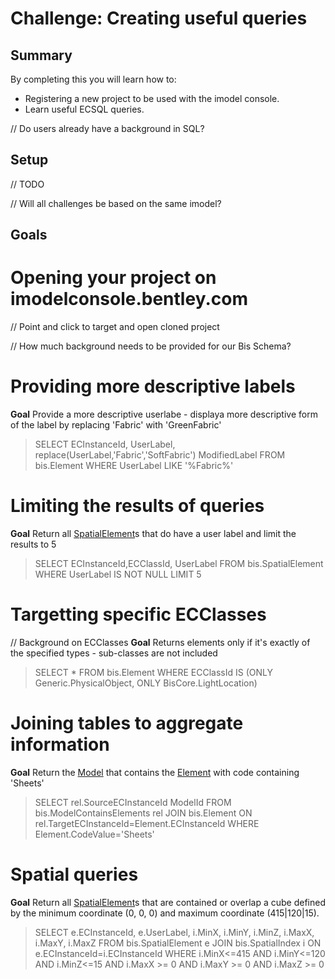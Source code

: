 # Challenge: Creating useful queries

## Summary

By completing this you will learn how to:
- Registering a new project to be used with the imodel console.
- Learn useful ECSQL queries.

// Do users already have a background in SQL?

## Setup

// TODO

// Will all challenges be based on the same imodel?

## Goals

# Opening your project on imodelconsole.bentley.com
// Point and click to target and open cloned project

// How much background needs to be provided for our Bis Schema?

# Providing more descriptive labels 
**Goal** Provide a more descriptive userlabe - displaya more descriptive form of the label by replacing 'Fabric' with 'GreenFabric'
> SELECT ECInstanceId, UserLabel, replace(UserLabel,'Fabric','SoftFabric') ModifiedLabel FROM bis.Element WHERE UserLabel LIKE '%Fabric%'

# Limiting the results of queries
**Goal** Return all [SpatialElement](https://www.imodeljs.org/bis/domains/biscore.ecschema/#spatialelement)s that do have a user label and limit the results to 5
> SELECT ECInstanceId,ECClassId, UserLabel FROM bis.SpatialElement WHERE UserLabel IS NOT NULL LIMIT 5

# Targetting specific ECClasses
// Background on ECClasses
**Goal** Returns elements only if it's exactly of the specified types - sub-classes are not included
> SELECT * FROM bis.Element WHERE ECClassId IS (ONLY Generic.PhysicalObject, ONLY BisCore.LightLocation)

# Joining tables to aggregate information
**Goal** Return the [Model](https://www.imodeljs.org/bis/domains/BisCore.ecschema.md#model) that contains the [Element](https://www.imodeljs.org/bis/domains/BisCore.ecschema.md#element) with code containing 'Sheets'
> SELECT rel.SourceECInstanceId ModelId FROM bis.ModelContainsElements rel JOIN bis.Element ON rel.TargetECInstanceId=Element.ECInstanceId WHERE Element.CodeValue='Sheets'

# Spatial queries
**Goal** Return all [SpatialElement](https://www.imodeljs.org/bis/domains/biscore.ecschema/#spatialelement)s that are contained or overlap a cube defined by the minimum coordinate (0, 0, 0) and maximum coordinate (415|120|15).
> SELECT e.ECInstanceId, e.UserLabel, i.MinX, i.MinY, i.MinZ, i.MaxX, i.MaxY, i.MaxZ FROM bis.SpatialElement e JOIN bis.SpatialIndex i ON e.ECInstanceId=i.ECInstanceId WHERE i.MinX<=415 AND i.MinY<=120 AND i.MinZ<=15 AND i.MaxX >= 0 AND i.MaxY >= 0 AND i.MaxZ >= 0

